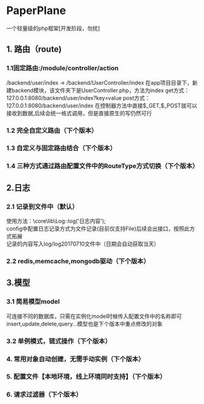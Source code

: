 # PaperPlane
一个轻量级的php框架[开发阶段，勿扰]

## 1. 路由（route)
### 1.1固定路由:/module/controller/action
<p>
/backend/user/index  -> /backend/UserController/index
在app项目目录下，新建backend模块，该文件夹下是UserController.php，方法为index
get方式：127.0.0.1:8080/backend/user/index?key=value
post方式：127.0.0.1:8080/backend/user/index
在控制器方法中直接$_GET,$_POST就可以接收到数据,后续会统一格式调用，但是直接原生的写仍然可行
<p>

### 1.2 完全自定义路由（下个版本）
### 1.3 自定义与固定路由结合（下个版本）
### 1.4 三种方式通过路由配置文件中的RouteType方式切换（下个版本）

## 2.日志
### 2.1 记录到文件中（默认）
使用方法：\core\lib\Log::log('日志内容'); <br/>
config中配置日志记录方式为文件记录(目前仅支持File)后续会出接口，按照此方式拓展<br/>
记录的内容写入log/log20170710文件中（日期会自动获取当天）
### 2.2 redis,memcache,mongodb驱动（下个版本）

## 3.模型
### 3.1 简易模型model
可连接不同的数据库，只需在实例化model时候传入配置文件中的名称即可
insert,update,delete,query...模型也是下个版本中重点修改的对象
### 3.2 单例模式，链式操作（下个版本）
### 4. 常用对象自动创建，无需手动实例（下个版本）
### 5. 配置文件【本地环境，线上环境同时支持】（下个版本）
### 6. 请求过滤器（下个版本）

    